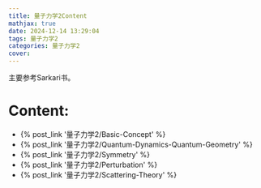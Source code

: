 ```yaml
---
title: 量子力学2Content
mathjax: true
date: 2024-12-14 13:29:04
tags: 量子力学2
categories: 量子力学2
cover:
---
```

主要参考Sarkari书。
# Content:
- {% post_link '量子力学2/Basic-Concept' %}
- {% post_link '量子力学2/Quantum-Dynamics-Quantum-Geometry' %}
- {% post_link '量子力学2/Symmetry' %}
- {% post_link '量子力学2/Perturbation' %}
- {% post_link '量子力学2/Scattering-Theory' %}